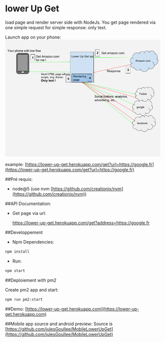 lower Up Get
==========
load page and render server side with NodeJs. You get page rendered via one simple request for simple response: only text. 

Launch app on your phone:
![Schema](https://raw.githubusercontent.com/julesGoullee/LowerUpGet/master/schema.png)

example: [https://lower-up-get.herokuapp.com/get?url=https://google.fr](https://lower-up-get.herokuapp.com/get?url=https://google.fr)

##Pré requis:
- node@5 (use nvm [https://github.com/creationix/nvm](https://github.com/creationix/nvm))

##API Documentation:
- Get page via url:
    
    https://lower-up-get.herokuapp.com/get?address=https://google.fr

##Developpement
- Npm Dependencies:
```bash
npm install
```
- Run:
```bash 
npm start
```

##Deploiement with pm2

Create pm2 app and start:

```bash
npm run pm2:start
```


##Demo:
[https://lower-up-get.herokuapp.com](https://lower-up-get.herokuapp.com)


##Mobile app source and android preview:
Source is [https://github.com/julesGoullee/MobileLowerUpGet](https://github.com/julesGoullee/MobileLowerUpGet)
